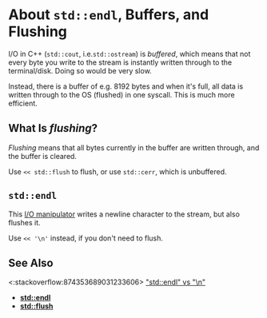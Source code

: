 # About `std::endl`, Buffers, and Flushing

I/O in C++ (`std::cout`, i.e.`std::ostream`) is *buffered*,
which means that not every byte you write to the stream is instantly written through to the terminal/disk.
Doing so would be very slow.

Instead, there is a buffer of e.g. 8192 bytes and when it's full,
all data is written through to the OS (flushed) in one syscall.
This is much more efficient.

<!-- inline -->
## What Is *flushing*?
*Flushing* means that all bytes currently in the buffer are written through, and the buffer is cleared.

Use `<< std::flush` to flush, or use `std::cerr`, which is unbuffered.

<!-- inline -->
## `std::endl`
This [I/O manipulator](https://en.cppreference.com/w/cpp/io/manip) writes a newline character to the stream,
but also flushes it.

Use `<< '\n'` instead, if you don't need to flush.

## See Also
<:stackoverflow:874353689031233606>
["std::endl" vs "\n"](https://stackoverflow.com/q/213907/5740428)<br>
- **[std::endl](https://en.cppreference.com/w/cpp/io/manip/endl)**
- **[std::flush](https://en.cppreference.com/w/cpp/io/manip/flush)**
